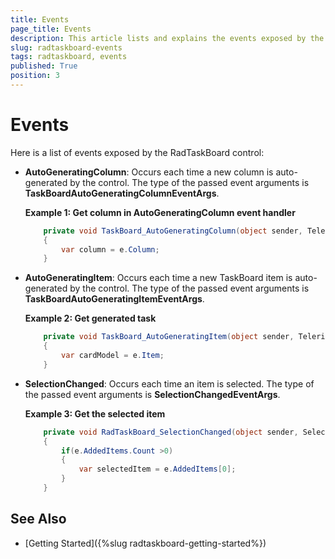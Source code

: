 ```yaml
---
title: Events
page_title: Events
description: This article lists and explains the events exposed by the RadTaskBoard control.
slug: radtaskboard-events
tags: radtaskboard, events
published: True
position: 3
---
```


# Events

Here is a list of events exposed by the RadTaskBoard control:

* **AutoGeneratingColumn**: Occurs each time a new column is auto-generated by the control. The type of the passed event arguments is __TaskBoardAutoGeneratingColumnEventArgs__.

	__Example 1: Get column in AutoGeneratingColumn event handler__
	```C#
		private void TaskBoard_AutoGeneratingColumn(object sender, Telerik.Windows.Controls.TaskBoardAutoGeneratingColumnEventArgs e)
		{
			var column = e.Column;
		}
	```

* **AutoGeneratingItem**: Occurs each time a new TaskBoard item is auto-generated by the control. The type of the passed event arguments is __TaskBoardAutoGeneratingItemEventArgs__.		

	__Example 2: Get generated task__
	```C#
		private void TaskBoard_AutoGeneratingItem(object sender, Telerik.Windows.Controls.TaskBoardAutoGeneratingItemEventArgs e)
		{
			var cardModel = e.Item;
		}
	```	

* **SelectionChanged**: Occurs each time an item is selected. The type of the passed event arguments is __SelectionChangedEventArgs__.	
	
	__Example 3: Get the selected item__
	```C#
		private void RadTaskBoard_SelectionChanged(object sender, SelectionChangedEventArgs e)
		{
			if(e.AddedItems.Count >0)
			{
				var selectedItem = e.AddedItems[0];
			}
		}
	```
	
## See Also  
* [Getting Started]({%slug radtaskboard-getting-started%})
